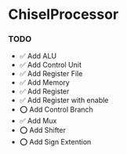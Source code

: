 # ChiselProcessor

### TODO 

 - ✅ Add ALU
 - ✅ Add Control Unit
 - ✅ Add Register File
 - ✅ Add Memory
 - ✅ Add Register
 - ✅ Add Register with enable
 - ⭕ Add Control Branch
 - ✅ Add Mux
 - ⭕ Add Shifter
 - ⭕ Add Sign Extention

